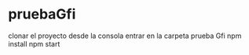 # pruebaGfi
clonar el proyecto
desde la consola entrar en la carpeta prueba Gfi
      npm install 
      npm start 